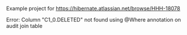 Example project for https://hibernate.atlassian.net/browse/HHH-18078

Error:
Column "C1_0.DELETED" not found using @Where annotation on audit join table
